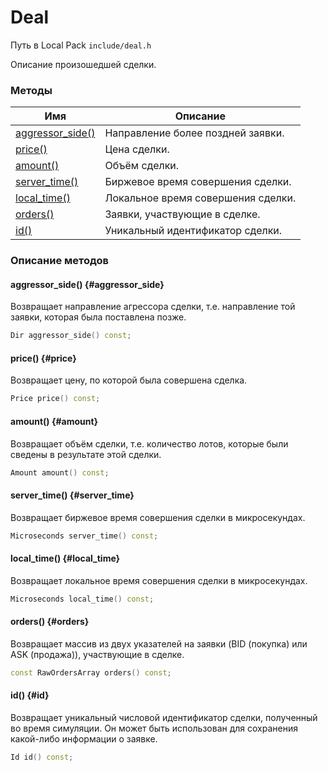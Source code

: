 # Deal

Путь в Local Pack `include/deal.h`

Описание произошедшей сделки.

### Методы

| Имя | Описание |
| --- | --- |
| [aggressor_side()](#aggressor_side) | Направление более поздней заявки. |
| [price()](#price) | Цена сделки. |
| [amount()](#amount) | Объём сделки. |
| [server_time()](#server_time) | Биржевое время совершения сделки. |
| [local_time()](#local_time) | Локальное время совершения сделки. |
| [orders()](#orders) | Заявки, участвующие в сделке. |
| [id()](#id) | Уникальный идентификатор сделки. |

### Описание методов

#### aggressor_side() {#aggressor_side}

Возвращает направление агрессора сделки, т.е. направление той заявки, которая была поставлена позже.

```c++
Dir aggressor_side() const;
```

#### price() {#price}

Возвращает цену, по которой была совершена сделка.

```c++
Price price() const;
```

#### amount() {#amount}

Возвращает объём сделки, т.е. количество лотов, которые были сведены в результате этой сделки.

```c++
Amount amount() const;
```

#### server_time() {#server_time}

Возвращает биржевое время совершения сделки в микросекундах.

```c++
Microseconds server_time() const;
```

#### local_time() {#local_time}

Возвращает локальное время совершения сделки в микросекундах.

```c++
Microseconds local_time() const;
```

#### orders() {#orders}

Возвращает массив из двух указателей на заявки (BID (покупка) или ASK (продажа)), участвующие в сделке.

```c++
const RawOrdersArray orders() const;
```

#### id() {#id}

Возвращает уникальный числовой идентификатор сделки, полученный во время симуляции.
Он может быть использован для сохранения какой-либо информации о заявке.

```c++
Id id() const;
```
